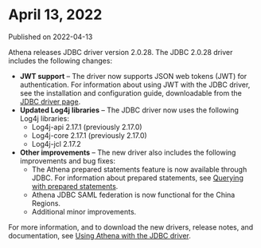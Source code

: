 # April 13, 2022<a name="release-note-2022-04-13"></a>

Published on 2022\-04\-13

Athena releases JDBC driver version 2\.0\.28\. The JDBC 2\.0\.28 driver includes the following changes:
+ **JWT support** – The driver now supports JSON web tokens \(JWT\) for authentication\. For information about using JWT with the JDBC driver, see the installation and configuration guide, downloadable from the [JDBC driver page](connect-with-jdbc.md)\.
+ **Updated Log4j libraries** – The JDBC driver now uses the following Log4j libraries:
  + Log4j\-api 2\.17\.1 \(previously 2\.17\.0\)
  + Log4j\-core 2\.17\.1 \(previously 2\.17\.0\) 
  + Log4j\-jcl 2\.17\.2
+ **Other improvements** – The new driver also includes the following improvements and bug fixes:
  + The Athena prepared statements feature is now available through JDBC\. For information about prepared statements, see [Querying with prepared statements](querying-with-prepared-statements.md)\.
  + Athena JDBC SAML federation is now functional for the China Regions\.
  + Additional minor improvements\.

For more information, and to download the new drivers, release notes, and documentation, see [Using Athena with the JDBC driver](connect-with-jdbc.md)\.